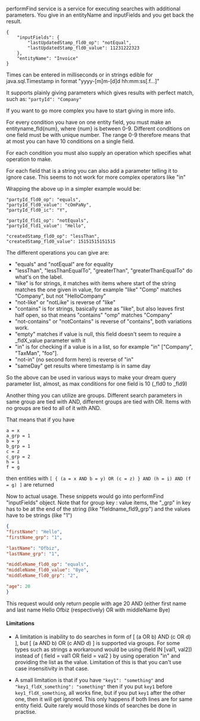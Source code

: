 performFind service is a service for executing searches with additional parameters. You give in an entityName and inputFields and you get back the result.

```
{
    "inputFields": {
        "lastUpdatedStamp_fld0_op": "notEqual",
        "lastUpdatedStamp_fld0_value": 11231222323
    },
    "entityName": "Invoice"
}
```

Times can be entered in milliseconds or in strings edible for java.sql.Timestamp in format "yyyy-[m]m-[d]d hh:mm:ss[.f...]"

It supports plainly giving parameters which gives results with perfect match, such as:
`"partyId": "Company"`

If you want to go more complex you have to start giving in more info. 

For every condition you have on one entity field, you must make an entityname_fld{num}, where {num} is between 0-9. Different conditions on one field must be with unique number. The range 0-9 therefore means that at most you can have 10 conditions on a single field.

For each condition you must also supply an operation which specifies what operation to make.

For each field that is a string you can also add a parameter telling it to ignore case. This seems to not work for more complex operators like "in"

Wrapping the above up in a simpler example would be:

````
"partyId_fld0_op": "equals",
"partyId_fld0_value": "cOmPaNy",
"partyId_fld0_ic": "Y",

"partyId_fld1_op": "notEquals",
"partyId_fld1_value": "Hello",

"createdStamp_fld0_op": "lessThan",
"createdStamp_fld0_value": 15151515151515
````

The different operations you can give are: 
* "equals" and "notEqual" are for equality
* "lessThan", "lessThanEqualTo", "greaterThan", "greaterThanEqualTo" do what's on the label.
* "like" is for strings, it matches with items where start of the string matches the one given in value, for example "like" "Comp" matches "Company", but not "HelloCompany"
* "not-like" or "notLike" is reverse of "like"
* "contains" is for strings, basically same as "like", but also leaves first half open, so that means "contains" "omp" matches "Company"
* "not-contains" or "notContains" is reverse of "contains", both variations work.
* "empty" matches if value is null, this field doesn't seem to require a _fldX_value parameter with it
* "in" is for checking if a value is in a list, so for example "in" ["Company", "TaxMan", "foo"].
* "not-in" (no second form here) is reverse of "in" 
* "sameDay" get results where timestamp is in same day

So the above can be used in various ways to make your dream query parameter list, almost, as max conditions for one field is 10 (_fld0 to _fld9)

Another thing you can utilize are groups. Different search parameters in same group are tied with AND, different groups are tied with OR. Items with no groups are tied to all of it with AND.

That means that if you have 
```
a = x
a_grp = 1
b = y
b_grp = 1
c = z
c_grp = 2
h = i
f = g
```
then entities with `[ { (a = x AND b = y) OR (c = z) } AND (h = i) AND (f = g) ]` are returned

Now to actual usage. These snippets would go into performFind "inputFields" object.
Note that for group key : value items, the "_grp" in key has to be at the end of the string (like "fieldname_fld9_grp") and the values have to be strings (like "1")
```json
{
"firstName": "Hello",
"firstName_grp": "1",

"lastName": "Ofbiz",
"lastName_grp": "1",

"middleName_fld0_op": "equals",
"middleName_fld0_value": "Bye",
"middleName_fld0_grp": "2",

"age": 20
}
```
This request would only return people with age 20 AND (either first name and last name Hello Ofbiz (respectively) OR with middleName Bye)  

#### Limitations

* A limitation is inability to do searches in form of [ (a OR b) AND (c OR d) ], but [ (a AND b) OR (c AND d) ] is supported via groups. For some types such as strings a workaround would be using (field IN [val1, val2]) instead of ( field = val1 OR field = val2 ) by using operation "in" and providing the list as the value. Limitation of this is that you can't use case insensitivity in that case.

* A small limitation is that if you have `"key1": "something"` and `"key1_fldX_something": "something"` then if you put `key1` before `key1_fldX_something`, all works fine, but if you put `key1` after the other one, then it will get ignored. This only happens if both lines are for same entity field. Quite rarely would those kinds of searches be done in practise.